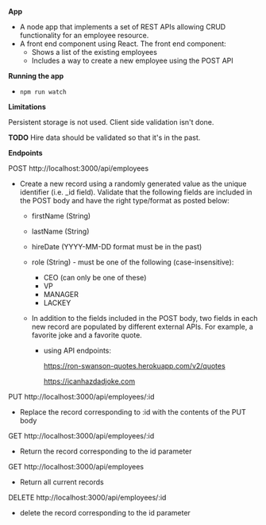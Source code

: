 **App**

- A node app that implements a set of REST APIs allowing CRUD functionality for an employee resource.
- A front end component using React. The front end component:
  - Shows a list of the existing employees
  - Includes a way to create a new employee using the POST API

**Running the app**
- `npm run watch`

**Limitations**

Persistent storage is not used.
Client side validation isn't done.

**TODO**
Hire data should be validated so that it's in the past.

**Endpoints**

POST http://localhost:3000/api/employees

- Create a new record using a randomly generated value as the unique identifier (i.e. _id field).  Validate that the following fields are included in the POST body and have the right type/format as posted below:
    - firstName (String)
    - lastName (String)
    - hireDate (YYYY-MM-DD format must be in the past)
    - role (String) - must be one of the following (case-insensitive):
        - CEO (can only be one of these)
        - VP
        - MANAGER
        - LACKEY

    - In addition to the fields included in the POST body, two fields in each new record are populated by different external APIs.  For example, a favorite joke and a favorite quote.
        - using API endpoints:

            https://ron-swanson-quotes.herokuapp.com/v2/quotes

            https://icanhazdadjoke.com

PUT http://localhost:3000/api/employees/:id

- Replace the record corresponding to :id with the contents of the PUT body


GET http://localhost:3000/api/employees/:id

- Return the record corresponding to the id parameter


GET http://localhost:3000/api/employees

- Return all current records


DELETE http://localhost:3000/api/employees/:id

- delete the record corresponding to the id parameter


